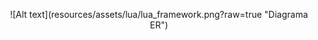<p align="center">
![Alt text](resources/assets/lua/lua_framework.png?raw=true "Diagrama ER") </p>
<p align="center">
